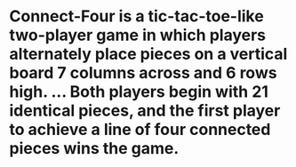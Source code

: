 # Connect-Four is a tic-tac-toe-like two-player game in which players alternately place pieces on a vertical board 7 columns across and 6 rows high. ... Both players begin with 21 identical pieces, and the first player to achieve a line of four connected pieces wins the game.
